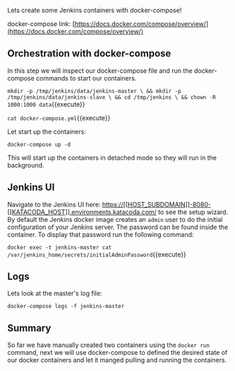 Lets create some Jenkins containers with docker-compose!

docker-compose link: [https://docs.docker.com/compose/overview/](https://docs.docker.com/compose/overview/)

## Orchestration with docker-compose

In this step we will inspect our docker-compose file and run the docker-compose commands to start our containers.

`mkdir -p /tmp/jenkins/data/jenkins-master \
    && mkdir -p /tmp/jenkins/data/jenkins-slave \
    && cd /tmp/jenkins \
    && chown -R 1000:1000 data`{{execute}}

`cat docker-compose.yml`{{execute}}

Let start up the containers:

`docker-compose up -d`

This will start up the containers in detached mode so they will run in the background.

## Jenkins UI

Navigate to the Jenkins UI here: [https://[[HOST_SUBDOMAIN]]-8080-[[KATACODA_HOST]].environments.katacoda.com/](https://[[HOST_SUBDOMAIN]]-8080-[[KATACODA_HOST]].environments.katacoda.com/) to see the setup wizard. By default the Jenkins docker image creates an `admin` user to do the initial configuration of your Jenkins server. The password can be found inside the container. To display that password run the following command:

`docker exec -t jenkins-master cat /var/jenkins_home/secrets/initialAdminPassword`{{execute}}

## Logs

Lets look at the master's log file:

`docker-compose logs -f jenkins-master`

## Summary

So far we have manually created two containers using the `docker run` command, next we will use docker-compose to defined the desired state of our docker containers and let it manged pulling and running the containers.